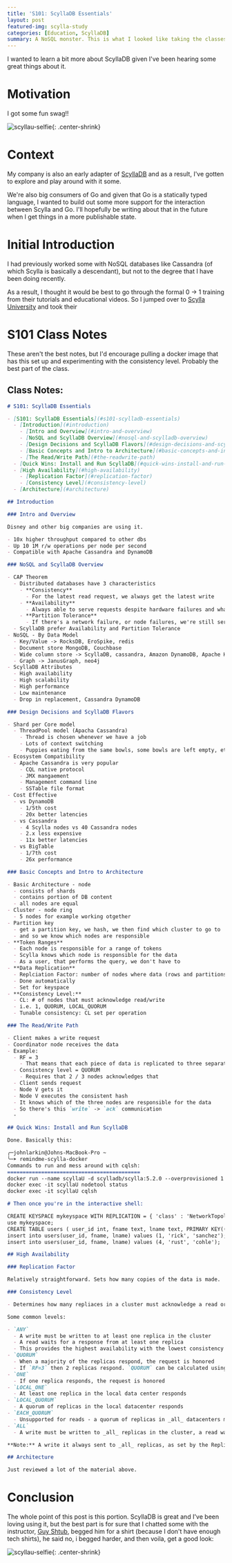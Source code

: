 ```yaml
---
title: 'S101: ScyllaDB Essentials'
layout: post
featured-img: scylla-study
categories: [Education, ScyllaDB]
summary: A NoSQL monster. This is what I looked like taking the classes.
---
```


I wanted to learn a bit more about ScyllaDB given I've been hearing some great things about it.

# Motivation

I got some fun swag!!

![scyllau-selfie](/images/scylla101/scylla-swag.jpg){: .center-shrink}

# Context

My company is also an early adapter of [ScyllaDB][scylla] and as a result, I've gotten to explore and play around with it some.

We're also big consumers of Go and given that Go is a statically typed language, I wanted to build out some more support for the interaction between Scylla and Go. I'll hopefully be writing about that in the future when I get things in a more publishable state.

# Initial Introduction

I had previously worked some with NoSQL databases like Cassandra (of which Scylla is basically a descendant), but not to the degree that I have been doing recently.

As a result, I thought it would be best to go through the formal 0 -> 1 training from their tutorials and educational videos. So I jumped over to [Scylla University][scyllau] and took their

# S101 Class Notes

These aren't the best notes, but I'd encourage pulling a docker image that has this set up and experimenting with the consistency level. Probably the best part of the class.

## Class Notes:

```markdown
# S101: ScyllaDB Essentials

- [S101: ScyllaDB Essentials](#s101-scylladb-essentials)
  - [Introduction](#introduction)
    - [Intro and Overview](#intro-and-overview)
    - [NoSQL and ScyllaDB Overview](#nosql-and-scylladb-overview)
    - [Design Decisions and ScyllaDB Flavors](#design-decisions-and-scylladb-flavors)
    - [Basic Concepts and Intro to Architecture](#basic-concepts-and-intro-to-architecture)
    - [The Read/Write Path](#the-readwrite-path)
  - [Quick Wins: Install and Run ScyllaDB](#quick-wins-install-and-run-scylladb)
  - [High Availability](#high-availability)
    - [Replication Factor](#replication-factor)
    - [Consistency Level](#consistency-level)
  - [Architecture](#architecture)

## Introduction

### Intro and Overview

Disney and other big companies are using it.

- 10x higher throughput compared to other dbs
- Up 10 1M r/w operations per node per second
- Compatible with Apache Cassandra and DynamoDB

### NoSQL and ScyllaDB Overview

- CAP Theorem
  - Distributed databases have 3 characteristics
    - **Consistency**
      - For the latest read request, we always get the latest write
    - **Availability**
      - Always able to serve requests despite hardware failures and whatever
    - **Partition Tolerance**
      - If there's a network failure, or node failures, we're still serving requests
  - ScyllaDB prefer Availability and Partition Tolerance
- NoSQL - By Data Model
  - Key/Value -> RocksDB, EroSpike, redis
  - Document store MongoDB, Couchbase
  - Wide column store -> ScyllaDB, cassandra, Amazon DynamoDB, Apache HBase
  - Graph -> JanusGraph, neo4j
- ScyllaDB Attributes
  - High availability
  - High scalability
  - High performance
  - Low maintenance
  - Drop in replacement, Cassandra DynamoDB

### Design Decisions and ScyllaDB Flavors

- Shard per Core model
  - ThreadPool model (Apacha Cassandra)
    - Thread is chosen whenever we have a job
    - Lots of context switching
    - Puppies eating from the same bowls, some bowls are left empty, etc
- Ecosystem Compatibility
  - Apache Cassandra is very popular
    - CQL native protocol
    - JMX mangaement
    - Management command line
    - SSTable file format
- Cost Effective
  - vs DynamoDB
    - 1/5th cost
    - 20x better latencies
  - vs Cassandra
    - 4 Scylla nodes vs 40 Cassandra nodes
    - 2.x less expensive
    - 11x better latencies
  - vs BigTable
    - 1/7th cost
    - 26x performance

### Basic Concepts and Intro to Architecture

- Basic Architecture - node
  - consists of shards
  - contains portion of DB content
  - all nodes are equal
- Cluster - node ring
  - 5 nodes for example working otgether
- Partition key
  - get a partition key, we hash, we then find which cluster to go to
  - and so we know which nodes are responsible
- **Token Ranges**
  - Each node is responsible for a range of tokens
  - Scylla knows which node is responsible for the data
  - As a user, that performs the query, we don't have to
- **Data Replication**
  - Replciation Factor: number of nodes where data (rows and partitions) are replicated
  - Done automatically
  - Set for keyspace
- **Consistency Level:**
  - CL: # of nodes that must acknowledge read/write
  - i.e. 1, QUORUM, LOCAL_QUORUM
  - Tunable consistency: CL set per operation

### The Read/Write Path

- Client makes a write request
- Coordinator node receives the data
- Example:
  - RF = 3
    - That means that each piece of data is replicated to three separate nodes
  - Consistency level = QUORUM
    - Requires that 2 / 3 nodes acknowledges that
  - Client sends request
  - Node V gets it
  - Node V executes the consistent hash
  - It knows which of the three nodes are responsible for the data
  - So there's this `write` -> `ack` communication
  -

## Quick Wins: Install and Run ScyllaDB

Done. Basically this:

╭─johnlarkin@Johns-MacBook-Pro ~
╰─➤ remindme-scylla-docker
Commands to run and mess around with cqlsh:
===========================================
docker run --name scyllaU -d scylladb/scylla:5.2.0 --overprovisioned 1 --smp 1
docker exec -it scyllaU nodetool status
docker exec -it scyllaU cqlsh

# Then once you're in the interactive shell:

CREATE KEYSPACE mykeyspace WITH REPLICATION = { 'class' : 'NetworkTopologyStrategy', 'replication_factor' : 1};
use mykeyspace;
CREATE TABLE users ( user_id int, fname text, lname text, PRIMARY KEY((user_id)));
insert into users(user_id, fname, lname) values (1, 'rick', 'sanchez');
insert into users(user_id, fname, lname) values (4, 'rust', 'cohle');

## High Availability

### Replication Factor

Relatively straightforward. Sets how many copies of the data is made.

### Consistency Level

- Determines how many repliaces in a cluster must acknowledge a read or write operqation before its considered successful

Some common levels:

- `ANY`
  - A write must be written to at least one replica in the cluster
  - A read waits for a response from at least one replica
  - This provides the highest availability with the lowest consistency
- `QUORUM`
  - When a majority of the replicas respond, the request is honored
  - If `RF=3` then 2 replicas respond. `QUORUM` can be calculated using the formula (`n/2 + 1`) where `n` is the Replication Factor.
- `ONE`
  - If one replica responds, the request is honored
- `LOCAL_ONE`
  - At least one replica in the local data center responds
- `LOCAL_QUORUM`
  - A quorum of replicas in the local datacenter responds
- `EACH_QUORUM`
  - Unsupported for reads - a quorum of replicas in _all_ datacenters must be written to
- `ALL`
  - A write must be written to _all_ replicas in the cluster, a read waits for a response from all replicas. Provides teh lowest availability with the highest consistency

**Note:** A write it always sent to _all_ replicas, as set by the Replication Factor.

## Architecture

Just reviewed a lot of the material above.
```

# Conclusion

The whole point of this post is this portion. ScyllaDB is great and I've been loving using it, but the best part is for sure that I chatted some with the instructor, [Guy Shtub](https://www.scylladb.com/author/guy/), begged him for a shirt (because I don't have enough tech shirts), he said no, i begged harder, and then voila, get a good look:

![scyllau-selfie](/images/scylla101/scylla-selfie.jpg){: .center-shrink}

[comment]: <> (Bibliography)
[scylla]: https://www.scylladb.com/
[scyllau]: https://university.scylladb.com/
